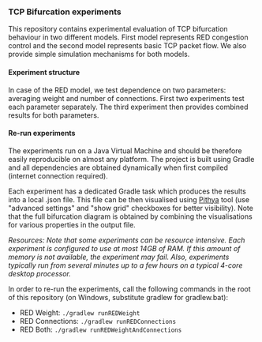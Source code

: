 ### TCP Bifurcation experiments

This repository contains experimental evaluation of TCP bifurcation behaviour 
in two different models. First model represents RED congestion control and
the second model represents basic TCP packet flow. We also provide simple simulation
mechanisms for both models.

#### Experiment structure

In case of the RED model, we test dependence on two parameters: averaging weight and
number of connections. First two experiments test each parameter separately. The third
experiment then provides combined results for both parameters.  

#### Re-run experiments

The experiments run on a Java Virtual Machine and should be therefore easily
reproducible on almost any platform. The project is built using Gradle and
all dependencies are obtained dynamically when first compiled (internet connection
required).

Each experiment has a dedicated Gradle task which produces the results into a local 
.json file. This file can be then visualised using [Pithya](http://pithya.ics.muni.cz) tool 
(use "advanced settings" and "show grid" checkboxes for better visibility).
Note that the full bifurcation diagram is obtained by combining the visualisations for
various properties in the output file.

*Resources: Note that some experiments can be resource intensive. Each experiment
is configured to use at most 14GB of RAM. If this amount of memory is not 
available, the experiment may fail. Also, experiments typically run from
several minutes up to a few hours on a typical 4-core desktop processor.*

In order to re-run the experiments, call the following commands in the root of this 
repository (on Windows, substitute gradlew for gradlew.bat):

 - RED Weight: `./gradlew runREDWeight`
 - RED Connections: `./gradlew runREDConnections`
 - RED Both: `./gradlew runREDWeightAndConnections`